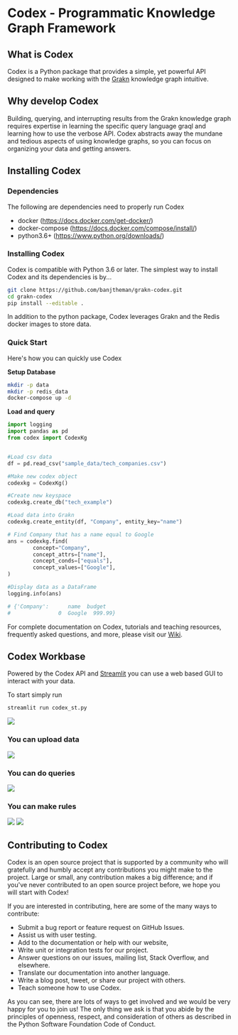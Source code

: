 
# Codex - Programmatic Knowledge Graph Framework

## What is Codex

Codex is a Python package that provides a simple, yet powerful API designed to make working with the [Grakn](https://grakn.ai/) knowledge graph intuitive. 

## Why develop Codex

Building, querying, and interrupting results from the Grakn knowledge graph requires expertise in learning the specific query language graql and learning how to use the verbose API. 
Codex abstracts away the mundane and tedious aspects of using knowledge graphs, so you can focus on organizing your data and getting answers. 

## Installing Codex

### Dependencies

The following are dependencies need to properly run Codex

* docker (https://docs.docker.com/get-docker/)
* docker-compose (https://docs.docker.com/compose/install/)
* python3.6+ (https://www.python.org/downloads/)


### Installing Codex

Codex is compatible with Python 3.6 or later. The simplest way to install Codex and its dependencies is by...

```bash
git clone https://github.com/banjtheman/grakn-codex.git 
cd grakn-codex
pip install --editable .
```

In addition to the python package, Codex leverages Grakn and the Redis docker images to store data.


### Quick Start

Here's how you can quickly use Codex

**Setup Database**
```bash
mkdir -p data
mkdir -p redis_data
docker-compose up -d
```

**Load and query**
```python
import logging
import pandas as pd
from codex import CodexKg 


#Load csv data
df = pd.read_csv("sample_data/tech_companies.csv")

#Make new codex object
codexkg = CodexKg()

#Create new keyspace
codexkg.create_db("tech_example")

#Load data into Grakn
codexkg.create_entity(df, "Company", entity_key="name")

# Find Company that has a name equal to Google
ans = codexkg.find(
        concept="Company",
        concept_attrs=["name"],
        concept_conds=["equals"],
        concept_values=["Google"],
)

#Display data as a DataFrame
logging.info(ans)

# {'Company':      name  budget
#				0  Google  999.99}
```

For complete documentation on Codex, tutorials and teaching resources, frequently asked questions, and more, please visit our [Wiki](https://github.com/banjtheman/grakn-codex/wiki).


## Codex Workbase

Powered by the Codex API and [Streamlit](https://www.streamlit.io/) you can use a web based GUI to interact with your data.

To start simply run

```bash
streamlit run codex_st.py
```

![](https://user-images.githubusercontent.com/696254/97784008-e6a8ab00-1b71-11eb-8d8b-2ad37ab42e6b.png)



### You can upload data

![](https://user-images.githubusercontent.com/696254/97784119-9716af00-1b72-11eb-8d97-fdf41c5ddff2.png)


### You can do queries 

![](https://user-images.githubusercontent.com/696254/97784042-1788e000-1b72-11eb-9473-3b22bf772ec1.png)




### You can make rules

![](https://user-images.githubusercontent.com/696254/97784074-4d2dc900-1b72-11eb-861f-e3edfdd687b9.png) ![](https://user-images.githubusercontent.com/696254/97784098-6d5d8800-1b72-11eb-93f1-a0bb5a8f7bda.png)





## Contributing to Codex

Codex is an open source project that is supported by a community who will gratefully and humbly accept any contributions you might make to the project. Large or small, any contribution makes a big difference; and if you've never contributed to an open source project before, we hope you will start with Codex!

If you are interested in contributing, here are some of the many ways to contribute:

* Submit a bug report or feature request on GitHub Issues.
* Assist us with user testing.
* Add to the documentation or help with our website,
* Write unit or integration tests for our project.
* Answer questions on our issues, mailing list, Stack Overflow, and elsewhere.
* Translate our documentation into another language.
* Write a blog post, tweet, or share our project with others.
* Teach someone how to use Codex.

As you can see, there are lots of ways to get involved and we would be very happy for you to join us! The only thing we ask is that you abide by the principles of openness, respect, and consideration of others as described in the Python Software Foundation Code of Conduct.



